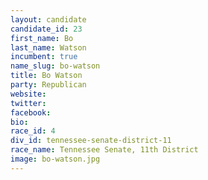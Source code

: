 ```yaml
---
layout: candidate
candidate_id: 23
first_name: Bo
last_name: Watson
incumbent: true
name_slug: bo-watson
title: Bo Watson
party: Republican
website: 
twitter: 
facebook: 
bio: 
race_id: 4
div_id: tennessee-senate-district-11
race_name: Tennessee Senate, 11th District
image: bo-watson.jpg
---
```

